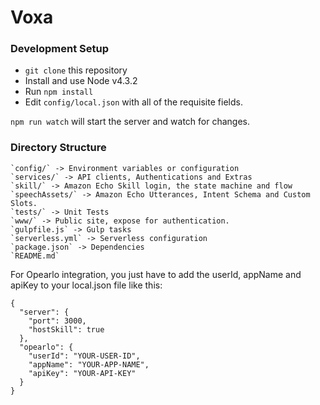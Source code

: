 # Voxa 

### Development Setup

* `git clone` this repository
* Install and use Node v4.3.2
* Run `npm install`
* Edit `config/local.json` with all of the requisite fields.

`npm run watch` will start the server and watch for changes.


### Directory Structure

	`config/` -> Environment variables or configuration
	`services/` -> API clients, Authentications and Extras
	`skill/` -> Amazon Echo Skill login, the state machine and flow
	`speechAssets/` -> Amazon Echo Utterances, Intent Schema and Custom Slots.
	`tests/` -> Unit Tests
	`www/` -> Public site, expose for authentication.
	`gulpfile.js` -> Gulp tasks
	`serverless.yml` -> Serverless configuration
	`package.json` -> Dependencies
	`README.md`

For Opearlo integration, you just have to add the userId, appName and apiKey to your local.json file like this:

```
{
  "server": {
    "port": 3000,
    "hostSkill": true
  },
  "opearlo": {
  	"userId": "YOUR-USER-ID",
  	"appName": "YOUR-APP-NAME",
  	"apiKey": "YOUR-API-KEY"
  }
}

```